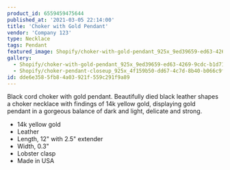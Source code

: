 ```yaml
---
product_id: 6559459475644
published_at: '2021-03-05 22:14:00'
title: 'Choker with Gold Pendant'
vendor: 'Company 123'
type: Necklace
tags: Pendant
featured_image: Shopify/choker-with-gold-pendant_925x_9ed39659-ed63-4269-9cdc-b1d713607b17.jpg
gallery:
  - Shopify/choker-with-gold-pendant_925x_9ed39659-ed63-4269-9cdc-b1d713607b17.jpg
  - Shopify/choker-pendant-closeup_925x_4f159b50-dd67-4c7d-8b40-b066c9f5bb69.jpg
id: dde6e358-5fb8-4a03-921f-559c291f9a89
---
```

Black cord choker with gold pendant. Beautifully died black leather shapes a choker necklace with findings of 14k yellow gold, displaying gold pendant in a gorgeous balance of dark and light, delicate and strong. <ul>
<li>14k yellow gold</li>
<li>Leather</li>
<li>Length, 12" with 2.5" extender</li>
<li>Width, 0.3"</li>
<li>Lobster clasp</li>
<li>Made in USA</li>
</ul>